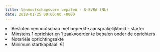 ```yaml
---
title: Vennootschapsvorm bepalen - S-BVBA (NL)
date: 2018-01-25 00:00:00 +0000
---
```

<li>Besloten vennootschap met beperkte aansprakelijkheid - starter</li>

<li>Minstens 1 oprichter en 1 zaakvoerder te bepalen onder de oprichters</li>

<li>Notariële oprichtingsakte</li>

<li>Minimum startkapitaal: €1</li>